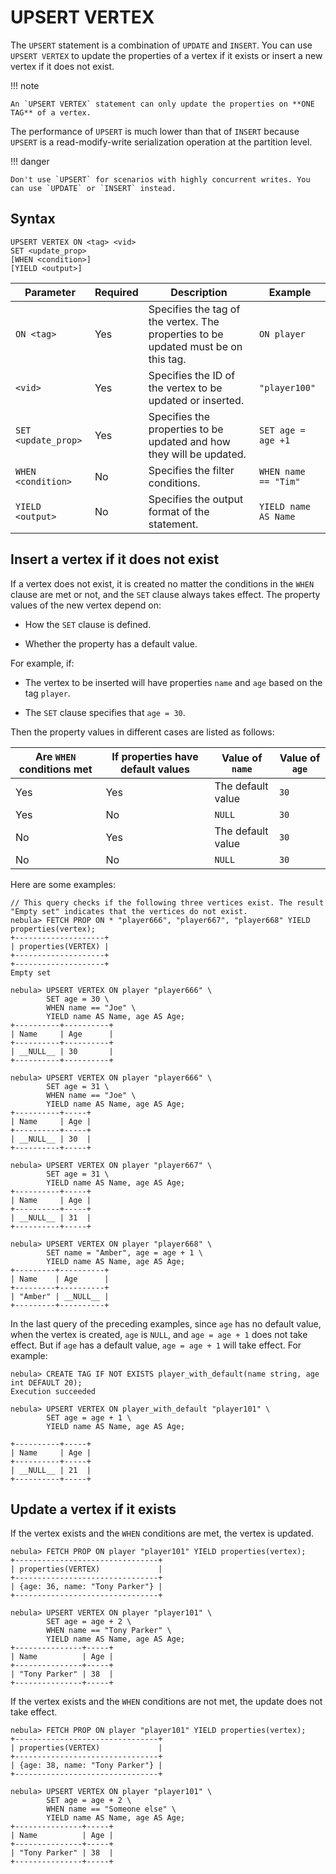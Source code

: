 # UPSERT VERTEX

The `UPSERT` statement is a combination of `UPDATE` and `INSERT`. You can use `UPSERT VERTEX` to update the properties of a vertex if it exists or insert a new vertex if it does not exist.

!!! note

    An `UPSERT VERTEX` statement can only update the properties on **ONE TAG** of a vertex.

The performance of `UPSERT` is much lower than that of `INSERT` because `UPSERT` is a read-modify-write serialization operation at the partition level.

!!! danger

    Don't use `UPSERT` for scenarios with highly concurrent writes. You can use `UPDATE` or `INSERT` instead.

## Syntax

```ngql
UPSERT VERTEX ON <tag> <vid>
SET <update_prop>
[WHEN <condition>]
[YIELD <output>]
```

| Parameter           | Required | Description                                                                        | Example              |
|---------------------|----------|------------------------------------------------------------------------------------|----------------------|
| `ON <tag>`          | Yes      | Specifies the tag of the vertex. The properties to be updated must be on this tag. | `ON player`          |
| `<vid>`             | Yes      | Specifies the ID of the vertex to be updated or inserted.                          | `"player100"`        |
| `SET <update_prop>` | Yes      | Specifies the properties to be updated and how they will be updated.               | `SET age = age +1`   |
| `WHEN <condition>`  | No       | Specifies the filter conditions.                                                   | `WHEN name == "Tim"` |
| `YIELD <output>`    | No       | Specifies the output format of the statement.                                      | `YIELD name AS Name` |

## Insert a vertex if it does not exist

If a vertex does not exist, it is created no matter the conditions in the `WHEN` clause are met or not, and the `SET` clause always takes effect. The property values of the new vertex depend on:

* How the `SET` clause is defined.

* Whether the property has a default value.

For example, if:

* The vertex to be inserted will have properties `name` and `age` based on the tag `player`.

* The `SET` clause specifies that `age = 30`.

Then the property values in different cases are listed as follows:

| Are `WHEN` conditions met | If properties have default values | Value of `name`   | Value of `age` |
|---------------------------|-----------------------------------|-------------------|----------------|
| Yes                       | Yes                               | The default value | `30`           |
| Yes                       | No                                | `NULL`            | `30`           |
| No                        | Yes                               | The default value | `30`           |
| No                        | No                                | `NULL`            | `30`           |

Here are some examples:

```ngql
// This query checks if the following three vertices exist. The result "Empty set" indicates that the vertices do not exist.
nebula> FETCH PROP ON * "player666", "player667", "player668" YIELD properties(vertex);
+--------------------+
| properties(VERTEX) |
+--------------------+
+--------------------+
Empty set

nebula> UPSERT VERTEX ON player "player666" \
        SET age = 30 \
        WHEN name == "Joe" \
        YIELD name AS Name, age AS Age;
+----------+----------+
| Name     | Age      |
+----------+----------+
| __NULL__ | 30       |
+----------+----------+

nebula> UPSERT VERTEX ON player "player666" \
        SET age = 31 \
        WHEN name == "Joe" \
        YIELD name AS Name, age AS Age;
+----------+-----+
| Name     | Age |
+----------+-----+
| __NULL__ | 30  |
+----------+-----+

nebula> UPSERT VERTEX ON player "player667" \
        SET age = 31 \
        YIELD name AS Name, age AS Age;
+----------+-----+
| Name     | Age |
+----------+-----+
| __NULL__ | 31  |
+----------+-----+

nebula> UPSERT VERTEX ON player "player668" \
        SET name = "Amber", age = age + 1 \
        YIELD name AS Name, age AS Age;
+---------+----------+
| Name    | Age      |
+---------+----------+
| "Amber" | __NULL__ |
+---------+----------+
```

In the last query of the preceding examples, since `age` has no default value, when the vertex is created, `age` is `NULL`, and `age = age + 1` does not take effect. But if `age` has a default value, `age = age + 1` will take effect. For example:

```ngql
nebula> CREATE TAG IF NOT EXISTS player_with_default(name string, age int DEFAULT 20);
Execution succeeded

nebula> UPSERT VERTEX ON player_with_default "player101" \
        SET age = age + 1 \
        YIELD name AS Name, age AS Age;

+----------+-----+
| Name     | Age |
+----------+-----+
| __NULL__ | 21  |
+----------+-----+
```

## Update a vertex if it exists

If the vertex exists and the `WHEN` conditions are met, the vertex is updated.

```ngql
nebula> FETCH PROP ON player "player101" YIELD properties(vertex);
+--------------------------------+
| properties(VERTEX)             |
+--------------------------------+
| {age: 36, name: "Tony Parker"} |
+--------------------------------+

nebula> UPSERT VERTEX ON player "player101" \
        SET age = age + 2 \
        WHEN name == "Tony Parker" \
        YIELD name AS Name, age AS Age;
+---------------+-----+
| Name          | Age |
+---------------+-----+
| "Tony Parker" | 38  |
+---------------+-----+
```

If the vertex exists and the `WHEN` conditions are not met, the update does not take effect.

```ngql
nebula> FETCH PROP ON player "player101" YIELD properties(vertex);
+--------------------------------+
| properties(VERTEX)             |
+--------------------------------+
| {age: 38, name: "Tony Parker"} |
+--------------------------------+

nebula> UPSERT VERTEX ON player "player101" \
        SET age = age + 2 \
        WHEN name == "Someone else" \
        YIELD name AS Name, age AS Age;
+---------------+-----+
| Name          | Age |
+---------------+-----+
| "Tony Parker" | 38  |
+---------------+-----+
```
